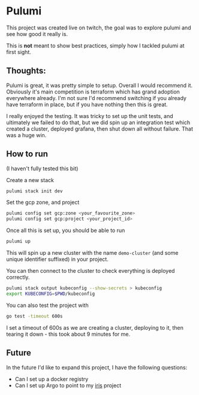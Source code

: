 # Pulumi

This project was created live on twitch, the goal was to explore pulumi and see how good it really is.

This is __not__ meant to show best practices, simply how I tackled pulumi at first sight.

## Thoughts:

Pulumi is great, it was pretty simple to setup.
Overall I would recommend it.
Obviously it's main competition is terraform which has grand adoption everywhere already.
I'm not sure I'd recommend switching if you already have terraform in place, but if you have nothing then this is great.

I really enjoyed the testing. It was tricky to set up the unit tests, and ultimately we failed to do that, but we did spin up an integration test which created a cluster, deployed grafana, then shut down all without failure.
That was a huge win.

## How to run

(I haven't fully tested this bit)

Create a new stack

```sh
pulumi stack init dev
```

Set the gcp zone, and project

```sh
pulumi config set gcp:zone <your_favourite_zone>
pulumi config set gcp:project <your_project_id>
```

Once all this is set up, you should be able to run

```sh
pulumi up
```

This will spin up a new cluster with the name `demo-cluster` (and some unique identifier suffixed) in your project.

You can then connect to the cluster to check everything is deployed correctly.

```sh
pulumi stack output kubeconfig --show-secrets > kubeconfig
export KUBECONFIG=$PWD/kubeconfig
```

You can also test the project with

```sh
go test -timeout 600s
```

I set a timeout of 600s as we are creating a cluster, deploying to it, then tearing it down - this took about 9 minutes for me.

## Future

In the future I'd like to expand this project, I have the following questions:

- Can I set up a docker registry
- Can I set up Argo to point to my [iris](https://github.com/trelore/iris-classification) project
